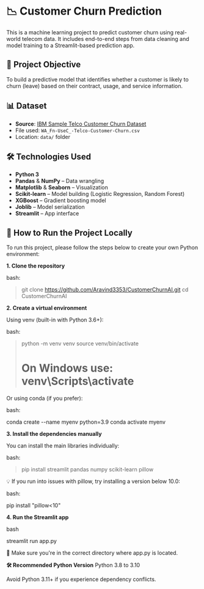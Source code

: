 # 📉 Customer Churn Prediction

This is a machine learning project to predict customer churn using real-world telecom data. It includes end-to-end steps from data cleaning and model training to a Streamlit-based prediction app.

## 🧠 Project Objective

To build a predictive model that identifies whether a customer is likely to churn (leave) based on their contract, usage, and service information.

## 📊 Dataset

- **Source**: [IBM Sample Telco Customer Churn Dataset](https://www.ibm.com/communities/analytics/watson-analytics-blog/guide-to-sample-datasets/)
- File used: `WA_Fn-UseC_-Telco-Customer-Churn.csv`
- Location: `data/` folder

## 🛠 Technologies Used

- **Python 3**
- **Pandas** & **NumPy** – Data wrangling
- **Matplotlib** & **Seaborn** – Visualization
- **Scikit-learn** – Model building (Logistic Regression, Random Forest)
- **XGBoost** – Gradient boosting model
- **Joblib** – Model serialization
- **Streamlit** – App interface

## 🚀 How to Run the Project Locally
To run this project, please follow the steps below to create your own Python environment:

**1. Clone the repository**

bash:
>git clone https://github.com/Aravind3353/CustomerChurnAI.git
>cd CustomerChurnAI

**2. Create a virtual environment**

Using venv (built-in with Python 3.6+):

bash:

>python -m venv venv
>source venv/bin/activate
># On Windows use: venv\Scripts\activate
Or using conda (if you prefer):

bash:

conda create --name myenv python=3.9
conda activate myenv

**3. Install the dependencies manually**

You can install the main libraries individually:

bash:

>pip install streamlit pandas numpy scikit-learn pillow

💡 If you run into issues with pillow, try installing a version below 10.0:

bash:

pip install "pillow<10"

**4. Run the Streamlit app**

bash

streamlit run app.py

📁 Make sure you're in the correct directory where app.py is located.

**🛠 Recommended Python Version**
Python 3.8 to 3.10

Avoid Python 3.11+ if you experience dependency conflicts.
